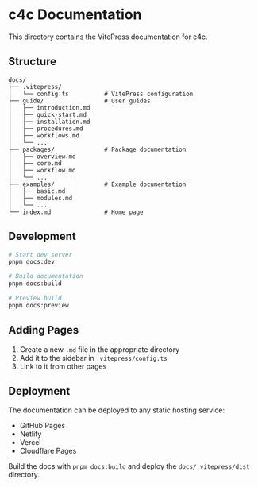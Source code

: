 # c4c Documentation

This directory contains the VitePress documentation for c4c.

## Structure

```
docs/
├── .vitepress/
│   └── config.ts          # VitePress configuration
├── guide/                 # User guides
│   ├── introduction.md
│   ├── quick-start.md
│   ├── installation.md
│   ├── procedures.md
│   ├── workflows.md
│   └── ...
├── packages/              # Package documentation
│   ├── overview.md
│   ├── core.md
│   ├── workflow.md
│   └── ...
├── examples/              # Example documentation
│   ├── basic.md
│   ├── modules.md
│   └── ...
└── index.md               # Home page
```

## Development

```bash
# Start dev server
pnpm docs:dev

# Build documentation
pnpm docs:build

# Preview build
pnpm docs:preview
```

## Adding Pages

1. Create a new `.md` file in the appropriate directory
2. Add it to the sidebar in `.vitepress/config.ts`
3. Link to it from other pages

## Deployment

The documentation can be deployed to any static hosting service:

- GitHub Pages
- Netlify
- Vercel
- Cloudflare Pages

Build the docs with `pnpm docs:build` and deploy the `docs/.vitepress/dist` directory.
